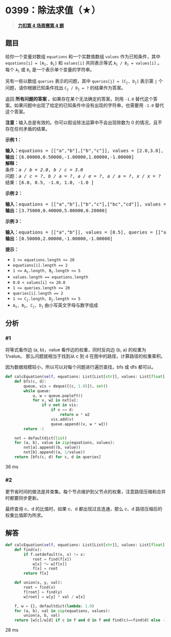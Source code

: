 # 0399：除法求值（★）


> <u>**[力扣第 4 场周赛第 4 题](https://leetcode.cn/problems/evaluate-division/)**</u>

## 题目

<p>给你一个变量对数组 <code>equations</code> 和一个实数值数组 <code>values</code> 作为已知条件，其中 <code>equations[i] = [A<sub>i</sub>, B<sub>i</sub>]</code> 和 <code>values[i]</code> 共同表示等式 <code>A<sub>i</sub> / B<sub>i</sub> = values[i]</code> 。每个 <code>A<sub>i</sub></code> 或 <code>B<sub>i</sub></code> 是一个表示单个变量的字符串。</p>

<p>另有一些以数组 <code>queries</code> 表示的问题，其中 <code>queries[j] = [C<sub>j</sub>, D<sub>j</sub>]</code> 表示第 <code>j</code> 个问题，请你根据已知条件找出 <code>C<sub>j</sub> / D<sub>j</sub> = ?</code> 的结果作为答案。</p>

<p>返回 <strong>所有问题的答案</strong> 。如果存在某个无法确定的答案，则用 <code>-1.0</code> 替代这个答案。如果问题中出现了给定的已知条件中没有出现的字符串，也需要用 <code>-1.0</code> 替代这个答案。</p>

<p><strong>注意：</strong>输入总是有效的。你可以假设除法运算中不会出现除数为 0 的情况，且不存在任何矛盾的结果。</p>



<p><strong>示例 1：</strong></p>

<pre>
<strong>输入：</strong>equations = [["a","b"],["b","c"]], values = [2.0,3.0], queries = [["a","c"],["b","a"],["a","e"],["a","a"],["x","x"]]
<strong>输出：</strong>[6.00000,0.50000,-1.00000,1.00000,-1.00000]
<strong>解释：</strong>
条件：<em>a / b = 2.0</em>, <em>b / c = 3.0</em>
问题：<em>a / c = ?</em>, <em>b / a = ?</em>, <em>a / e = ?</em>, <em>a / a = ?</em>, <em>x / x = ?</em>
结果：[6.0, 0.5, -1.0, 1.0, -1.0 ]
</pre>

<p><strong>示例 2：</strong></p>

<pre>
<strong>输入：</strong>equations = [["a","b"],["b","c"],["bc","cd"]], values = [1.5,2.5,5.0], queries = [["a","c"],["c","b"],["bc","cd"],["cd","bc"]]
<strong>输出：</strong>[3.75000,0.40000,5.00000,0.20000]
</pre>

<p><strong>示例 3：</strong></p>

<pre>
<strong>输入：</strong>equations = [["a","b"]], values = [0.5], queries = [["a","b"],["b","a"],["a","c"],["x","y"]]
<strong>输出：</strong>[0.50000,2.00000,-1.00000,-1.00000]
</pre>



<p><strong>提示：</strong></p>

<ul>
<li><code>1 <= equations.length <= 20</code></li>
<li><code>equations[i].length == 2</code></li>
<li><code>1 <= A<sub>i</sub>.length, B<sub>i</sub>.length <= 5</code></li>
<li><code>values.length == equations.length</code></li>
<li><code>0.0 < values[i] <= 20.0</code></li>
<li><code>1 <= queries.length <= 20</code></li>
<li><code>queries[i].length == 2</code></li>
<li><code>1 <= C<sub>j</sub>.length, D<sub>j</sub>.length <= 5</code></li>
<li><code>A<sub>i</sub>, B<sub>i</sub>, C<sub>j</sub>, D<sub>j</sub></code> 由小写英文字母与数字组成</li>
</ul>


## 分析

### #1

将等式看作边 (a, b)，value 看作边的权重，同时反向边 (b, a) 的权重为 1/value。
那么问题就相当于找到从 c 到 d 在图中的路径，计算路径的权重乘积。

因为数据规模较小，所以可以对每个问题进行遍历查找，bfs 或 dfs 都可以。

```python
def calcEquation(self, equations: List[List[str]], values: List[float], queries: List[List[str]]) -> List[float]:
    def bfs(c, d):
        queue, vis = deque([(c, 1.0)]), set()
        while queue:
            u, w = queue.popleft()
            for v, w2 in nxt[u]:
                if v not in vis:
                    if v == d:
                        return w * w2
                    vis.add(v)
                    queue.append((v, w * w2))
        return -1

    nxt = defaultdict(list)
    for (a, b), value in zip(equations, values):
        nxt[a].append((b, value))
        nxt[b].append((a, 1/value))
    return [bfs(c, d) for c, d in queries]
```
36 ms

### #2

更节省时间的做法是并查集。每个节点维护到父节点的权重，注意路径压缩和合并时都要同步更新。

最终查询 c、d 的比值时，如果 c、d 都出现过且连通，那么 c、d 路径压缩后的权重比值即为所求。

## 解答

```python
def calcEquation(self, equations: List[List[str]], values: List[float], queries: List[List[str]]) -> List[float]:
    def find(x):
        if f.setdefault(x, x) != x:
            root = find(f[x])
            w[x] *= w[f[x]]
            f[x] = root
        return f[x]

    def union(x, y, val):
        root = find(x)
        f[root] = find(y)
        w[root] = w[y] * val / w[x]

    f, w = {}, defaultdict(lambda: 1.0)
    for (a, b), val in zip(equations, values):
        union(a, b, val)
    return [w[c]/w[d] if c in f and d in f and find(c)==find(d) else -1 for c, d in queries]
```
28 ms


